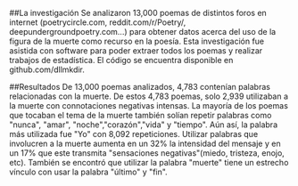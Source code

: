 ##La investigación
Se analizaron 13,000 poemas de distintos foros en internet (poetrycircle.com, reddit.com/r/Poetry/, deepundergroundpoetry.com...) para obtener datos acerca del uso de la figura de la muerte como recurso en la poesía. Esta investigación fue asistida con software para poder extraer todos los poemas y realizar trabajos de estadística. El código se encuentra disponible en github.com/dllmkdir.

##Resultados
De 13,000 poemas analizados, 4,783 contenían palabras relacionadas con la muerte. De estos 4,783 poemas, solo 2,939 utilizaban a la muerte con connotaciones negativas intensas.
La mayoría de los poemas que tocaban el tema de la muerte también solían repetir palabras como "nunca", "amar", "noche","corazón","vida" y "tiempo". Aún así, la palabra más utilizada fue "Yo" con 8,092 repeticiones.
Utilizar palabras que involucren a la muerte aumenta en un 32% la intensidad del mensaje y en un 17% que este transmita "sensaciones negativas"(miedo, tristeza, enojo, etc). También se encontró que utilizar  la palabra "muerte" tiene un estrecho vínculo con usar la palabra "último" y "fin".
